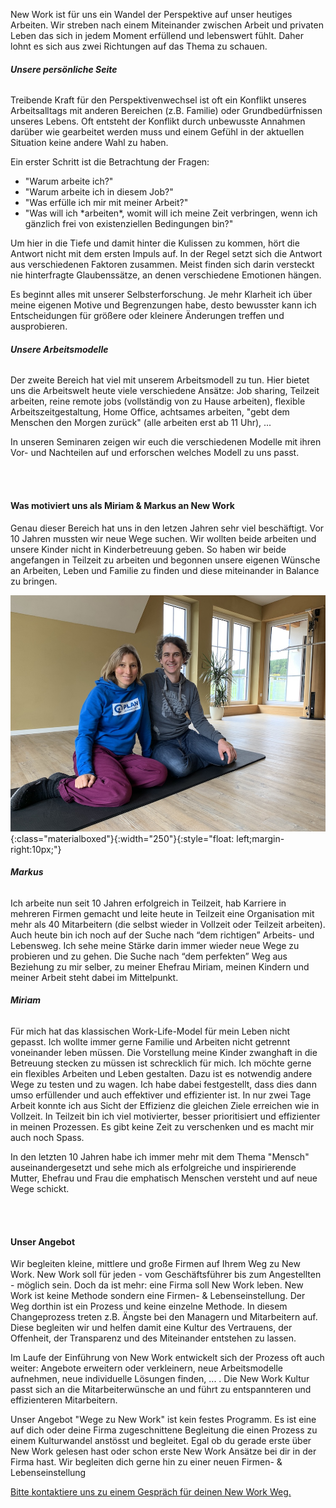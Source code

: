 New Work ist für uns ein Wandel der Perspektive auf unser heutiges Arbeiten. Wir streben nach einem Miteinander zwischen Arbeit und privaten Leben das sich in jedem Moment erfüllend und lebenswert fühlt. Daher lohnt es sich aus zwei Richtungen auf das Thema zu schauen.


###### **Unsere persönliche Seite**
Treibende Kraft für den Perspektivenwechsel ist oft ein Konflikt unseres Arbeitsalltags mit anderen Bereichen (z.B. Familie) oder Grundbedürfnissen unseres Lebens. Oft entsteht der Konflikt durch unbewusste Annahmen darüber wie gearbeitet werden muss und einem Gefühl in der aktuellen Situation keine andere Wahl zu haben.

Ein erster Schritt ist die Betrachtung der Fragen:
<ul>
  <li style="list-style-type:disc;">"Warum arbeite ich?"</li>
  <li style="list-style-type:disc;">"Warum arbeite ich in diesem Job?"</li>
  <li style="list-style-type:disc;">"Was erfülle ich mir mit meiner Arbeit?"</li>
  <li style="list-style-type:disc;">"Was will ich *arbeiten*, womit will ich meine Zeit verbringen, wenn ich gänzlich frei von existenziellen Bedingungen bin?"</li>
</ul>

Um hier in die Tiefe und damit hinter die Kulissen zu kommen, hört die Antwort nicht mit dem ersten Impuls auf. In der Regel setzt sich die Antwort aus verschiedenen Faktoren zusammen. Meist finden sich darin versteckt nie hinterfragte Glaubenssätze, an denen verschiedene Emotionen hängen.

Es beginnt alles mit unserer Selbsterforschung. Je mehr Klarheit ich über meine eigenen Motive und Begrenzungen habe, desto bewusster kann ich Entscheidungen für größere oder kleinere Änderungen treffen und ausprobieren.


###### **Unsere Arbeitsmodelle**
Der zweite Bereich hat viel mit unserem Arbeitsmodell zu tun. Hier bietet uns die Arbeitswelt heute viele verschiedene Ansätze: Job sharing, Teilzeit arbeiten, reine remote jobs (vollständig von zu Hause arbeiten), flexible Arbeitszeitgestaltung, Home Office, achtsames arbeiten, "gebt dem Menschen den Morgen zurück" (alle arbeiten erst ab 11 Uhr), ...

In unseren Seminaren zeigen wir euch die verschiedenen Modelle mit ihren Vor- und Nachteilen auf und erforschen welches Modell zu uns passt.



<br><br>
#### Was motiviert uns als Miriam & Markus an New Work
Genau dieser Bereich hat uns in den letzen Jahren sehr viel beschäftigt. Vor 10 Jahren mussten wir neue Wege suchen. Wir wollten beide arbeiten und unsere Kinder nicht in Kinderbetreuung geben. So haben wir beide angefangen in Teilzeit zu arbeiten und begonnen unsere eigenen Wünsche an Arbeiten, Leben und Familie zu finden und diese miteinander in Balance zu bringen.

![Miriam_Markus](/assets/images/miri_markus.JPG){:class="materialboxed"}{:width="250"}{:style="float: left;margin-right:10px;"}

###### **Markus**
Ich arbeite nun seit 10 Jahren erfolgreich in Teilzeit, hab Karriere in mehreren Firmen gemacht und leite heute in Teilzeit eine Organisation mit mehr als 40 Mitarbeitern (die selbst wieder in Vollzeit oder Teilzeit arbeiten). Auch heute bin ich noch auf der Suche nach “dem richtigen” Arbeits- und Lebensweg. Ich sehe meine Stärke darin immer wieder neue Wege zu probieren und zu gehen. Die Suche nach “dem perfekten” Weg aus Beziehung zu mir selber, zu meiner Ehefrau Miriam, meinen Kindern und meiner Arbeit steht dabei im Mittelpunkt.

###### **Miriam**
Für mich hat das klassischen Work-Life-Model für mein Leben nicht gepasst. Ich wollte immer gerne Familie und Arbeiten nicht getrennt voneinander leben müssen. Die Vorstellung meine Kinder zwanghaft in die Betreuung stecken zu müssen ist schrecklich für mich. Ich möchte gerne ein flexibles Arbeiten und Leben gestalten. Dazu ist es notwendig andere Wege zu testen und zu wagen. Ich habe dabei festgestellt, dass dies dann umso erfüllender und auch effektiver und effizienter ist. In nur zwei Tage Arbeit konnte ich aus Sicht der Effizienz die gleichen Ziele erreichen wie in Vollzeit. In Teilzeit bin ich viel motivierter, besser prioritisiert und effizienter in meinen Prozessen. Es gibt keine Zeit zu verschenken und es macht mir auch noch Spass.

In den letzten 10 Jahren habe ich immer mehr mit dem Thema "Mensch" auseinandergesetzt und sehe mich als erfolgreiche und inspirierende Mutter, Ehefrau und Frau die emphatisch Menschen versteht und auf neue Wege schickt.



<br><br>
#### Unser Angebot
Wir begleiten kleine, mittlere und große Firmen auf Ihrem Weg zu New Work. New Work soll für jeden - vom Geschäftsführer bis zum Angestellten - möglich sein. Doch da ist mehr: eine Firma soll New Work leben. New Work ist keine Methode sondern eine Firmen- & Lebenseinstellung. Der Weg dorthin ist ein Prozess und keine einzelne Methode. In diesem Changeprozess treten z.B. Ängste bei den Managern und Mitarbeitern auf. Diese begleiten wir und helfen damit eine Kultur des Vertrauens, der Offenheit, der Transparenz und des Miteinander entstehen zu lassen.

Im Laufe der Einführung von New Work entwickelt sich der Prozess oft auch weiter: Angebote erweitern oder verkleinern, neue Arbeitsmodelle aufnehmen, neue individuelle Lösungen finden, ... . Die New Work Kultur passt sich an die Mitarbeiterwünsche an und führt zu entspannteren und effizienteren Mitarbeitern.

Unser Angebot "Wege zu New Work" ist kein festes Programm. Es ist eine auf dich oder deine Firma zugeschnittene Begleitung die einen Prozess zu einem Kulturwandel anstösst und  begleitet. Egal ob du gerade erste über New Work gelesen hast oder schon erste New Work Ansätze bei dir in der Firma hast. Wir begleiten dich gerne hin zu einer neuen Firmen- & Lebenseinstellung

<a class="waves-effect waves-light btn-large" href="mailto:{{site.email}}" target="blank">Bitte kontaktiere uns zu einem Gespräch für deinen New Work Weg.</a>
